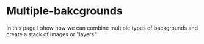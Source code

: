# Multiple-bakcgrounds
In this page I show how we can combine multiple types of backgrounds and create a stack of images or "layers" 
